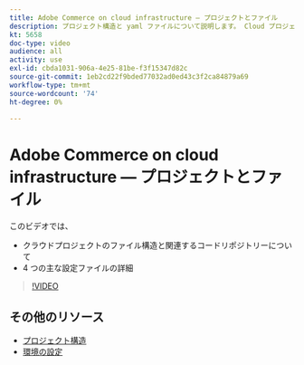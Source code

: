 ```yaml
---
title: Adobe Commerce on cloud infrastructure — プロジェクトとファイル
description: プロジェクト構造と yaml ファイルについて説明します。 Cloud プロジェクトのファイル構造と必要なリポジトリをすべて理解します。
kt: 5658
doc-type: video
audience: all
activity: use
exl-id: cbda1031-906a-4e25-81be-f3f15347d82c
source-git-commit: 1eb2cd22f9bded77032ad0ed43c3f2ca84879a69
workflow-type: tm+mt
source-wordcount: '74'
ht-degree: 0%

---
```


# Adobe Commerce on cloud infrastructure — プロジェクトとファイル

このビデオでは、

- クラウドプロジェクトのファイル構造と関連するコードリポジトリーについて
- 4 つの主な設定ファイルの詳細

>[!VIDEO](https://video.tv.adobe.com/v/35694?quality=12&learn=on)

## その他のリソース

- [プロジェクト構造](https://devdocs.magento.com/cloud/project/project-start.html)
- [環境の設定](https://devdocs.magento.com/cloud/env/environments.html)
